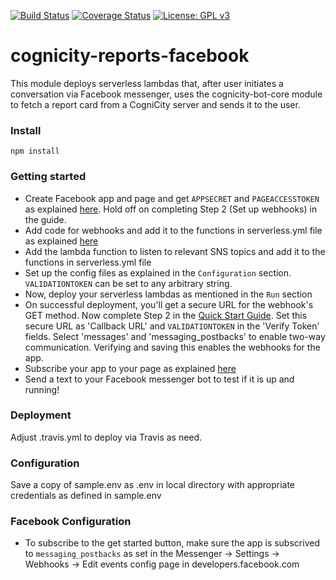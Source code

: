 [![Build Status](https://travis-ci.org/urbanriskmap/cognicity-reports-facebook.svg?branch=dev)](https://travis-ci.org/urbanriskmap/cognicity-reports-facebook) [![Coverage Status](https://coveralls.io/repos/github/urbanriskmap/cognicity-reports-facebook/badge.svg?branch=dev)](https://coveralls.io/github/urbanriskmap/cognicity-reports-facebook?branch=refactor) [![License: GPL v3](https://img.shields.io/badge/License-GPL%20v3-blue.svg)](http://www.gnu.org/licenses/gpl-3.0) 

# cognicity-reports-facebook
This module deploys serverless lambdas that, after user initiates a conversation via Facebook messenger, uses the cognicity-bot-core module to fetch a report card from a CogniCity server and sends it to the user.

### Install
`npm install`

### Getting started
* Create Facebook app and page and get `APPSECRET` and `PAGEACCESSTOKEN` as explained [here](https://developers.facebook.com/docs/messenger-platform/guides/setup). Hold off on completing Step 2 (Set up webhooks) in the guide.
* Add code for webhooks and add it to the functions in serverless.yml file as explained [here](https://serverless.com/blog/building-a-facebook-messenger-chatbot-with-serverless/)
* Add the lambda function to listen to relevant SNS topics and add it to the functions in serverless.yml file
* Set up the config files as explained in the `Configuration` section. `VALIDATIONTOKEN` can be set to any arbitrary string.
* Now, deploy your serverless lambdas as mentioned in the `Run` section
* On successful deployment, you'll get a secure URL for the webhook's GET method. Now complete Step 2 in the [Quick Start Guide](https://developers.facebook.com/docs/messenger-platform/guides/setup). Set this secure URL as 'Callback URL' and `VALIDATIONTOKEN` in the 'Verify Token' fields. Select 'messages' and 'messaging_postbacks' to enable two-way communication. Verifying and saving this enables the webhooks for the app.
* Subscribe your app to your page as explained [here](https://developers.facebook.com/docs/messenger-platform/guides/setup#subscribe_app)
* Send a text to your Facebook messenger bot to test if it is up and running!

### Deployment
Adjust .travis.yml to deploy via Travis as need.

### Configuration
Save a copy of sample.env as .env in local directory with appropriate credentials as defined in sample.env

### Facebook Configuration
- To subscribe to the get started button, make sure the app is subscrived to `messaging_postbacks` as set in the Messenger -> Settings -> Webhooks -> Edit events config page in developers.facebook.com